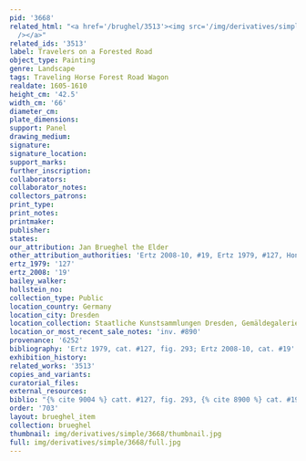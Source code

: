 ```yaml
---
pid: '3668'
related_html: "<a href='/brughel/3513'><img src='/img/derivatives/simple/3513/thumbnail.jpg'
  /></a>"
related_ids: '3513'
label: Travelers on a Forested Road
object_type: Painting
genre: Landscape
tags: Traveling Horse Forest Road Wagon
realdate: 1605-1610
height_cm: '42.5'
width_cm: '66'
diameter_cm: 
plate_dimensions: 
support: Panel
drawing_medium: 
signature: 
signature_location: 
support_marks: 
further_inscription: 
collaborators: 
collaborator_notes: 
collectors_patrons: 
print_type: 
print_notes: 
printmaker: 
publisher: 
states: 
our_attribution: Jan Brueghel the Elder
other_attribution_authorities: 'Ertz 2008-10, #19, Ertz 1979, #127, Honig database'
ertz_1979: '127'
ertz_2008: '19'
bailey_walker: 
hollstein_no: 
collection_type: Public
location_country: Germany
location_city: Dresden
location_collection: Staatliche Kunstsammlungen Dresden, Gemäldegalerie Alte Meister
location_or_most_recent_sale_notes: 'inv. #890'
provenance: '6252'
bibliography: 'Ertz 1979, cat. #127, fig. 293; Ertz 2008-10, cat. #19'
exhibition_history: 
related_works: '3513'
copies_and_variants: 
curatorial_files: 
external_resources: 
biblio: "{% cite 9004 %} catt. #127, fig. 293, {% cite 8900 %} cat. #19"
order: '703'
layout: brueghel_item
collection: brueghel
thumbnail: img/derivatives/simple/3668/thumbnail.jpg
full: img/derivatives/simple/3668/full.jpg
---
```

